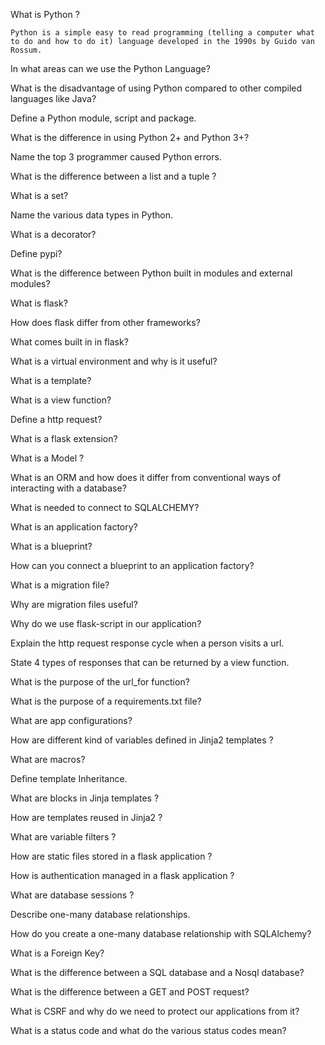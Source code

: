 What is Python ?
```
Python is a simple easy to read programming (telling a computer what to do and how to do it) language developed in the 1990s by Guido van Rossum.
```

In what areas can we use the Python Language?

What is the disadvantage of using Python compared to other compiled languages like Java?

Define a Python module, script and package.

What is the difference in using Python 2+ and Python 3+?

Name the top 3 programmer caused Python errors.

What is the difference between a list and a tuple ?

What is a set?

Name the various data types in Python.

What is a decorator?

Define pypi?

What is the difference between Python built in modules and external modules?

What is flask?

How does flask differ from other frameworks?

What comes built in in flask?

What is a virtual environment and why is it useful?

What is a template?

What is a view function?

Define a http request?

What is a flask extension?

What is a Model ?

What is an ORM and how does it differ from conventional ways of interacting with a database?

What is needed to connect to SQLALCHEMY?

What is an application factory?

What is a blueprint?

How can you connect a blueprint to an application factory?

What is a migration file?

Why are migration files useful?

Why do we use flask-script in our application?

Explain the http request response cycle when a person visits a url.

State 4 types of responses that can be returned by a view function.

What is the purpose of the url_for function?

What is the purpose of a requirements.txt file?

What are app configurations?

How are different kind of variables defined in Jinja2 templates ?

What are macros?

Define template Inheritance.

What are blocks in Jinja templates ?

How are templates reused in Jinja2 ?

What are variable filters ?

How are static files stored in a flask application ?

How is authentication managed in a flask application ?

What are database sessions ?

Describe one-many database relationships.

How do you create a one-many database relationship with SQLAlchemy?

What is a Foreign Key?

What is the difference between a SQL database and a Nosql database?

What is the difference between a GET and POST request?

What is CSRF and why do we need to protect our applications from it?

What is a status code and what do the various status codes mean?
